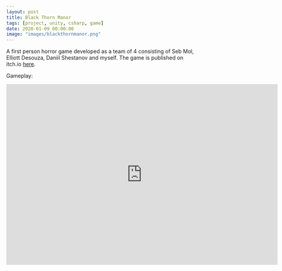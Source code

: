 ```yaml
---
layout: post
title: Black Thorn Manor
tags: [project, unity, csharp, game]
date: 2020-01-09 00:00:00
image: "images/blackthornmanor.png"
---
```


A first person horror game developed as a team of 4 consisting of Seb Mol, Elliott Desouza, Daniil Shestanov and myself. 
The game is published on itch.io [here](https://e-std.itch.io/black-thorn-manor).

Gameplay:
<iframe width="720" height="480" src="http://www.youtube.com/embed/yE-Ga_KhzfE" frameborder="0" allow="accelerometer; autoplay; encrypted-media; gyroscope; picture-in-picture" allowfullscreen>&nbsp</iframe>